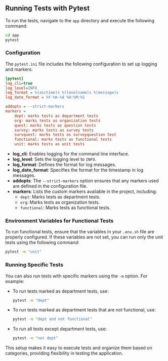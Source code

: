 ## Running Tests with Pytest

To run the tests, navigate to the `app` directory and execute the following command:

```bash
cd app
pytest
```

### Configuration

The `pytest.ini` file includes the following configuration to set up logging and markers:

```ini
[pytest]
log_cli=true
log_level=INFO
log_format = %(asctime)s %(levelname)s %(message)s
log_date_format = %Y-%m-%d %H:%M:%S

addopts = --strict-markers  
markers =
    dept: marks tests as department tests
    org: marks tests as organization tests
    quest: marks tests as question tests
    survey: marks tests as survey tests
    survquest: marks tests as surveyquestion test
    functional: marks tests as functional tests
    unit: marks tests as unit tests
```

- **log_cli**: Enables logging for the command line interface.
- **log_level**: Sets the logging level to `INFO`.
- **log_format**: Defines the format for log messages.
- **log_date_format**: Specifies the format for the timestamp in log messages.
- **addopts**: The `--strict-markers` option ensures that any markers used are defined in the configuration file.
- **markers**: Lists the custom markers available in the project, including:
  - `dept`: Marks tests as department tests.
  - `org`: Marks tests as organization tests.
  - `functional`: Marks tests as functional tests.

### Environment Variables for Functional Tests

To run functional tests, ensure that the variables in your `.env.sh` file are properly configured. If these variables are not set, you can run only the unit tests using the following command:

```bash
pytest -m "unit"
```

### Running Specific Tests

You can also run tests with specific markers using the `-m` option. For example:

- To run tests marked as department tests, use:

  ```bash
  pytest -m "dept"
  ```

- To run tests marked as department tests that are not functional, use:

  ```bash
  pytest -m "dept and not functional"
  ```

- To run all tests except department tests, use:

  ```bash
  pytest -m "not dept"
  ```

This setup makes it easy to execute tests and organize them based on categories, providing flexibility in testing the application.